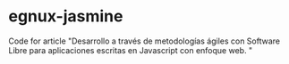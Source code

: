 egnux-jasmine
=============

Code for article "Desarrollo a través de metodologías ágiles con Software Libre para aplicaciones escritas en Javascript con enfoque web. "
